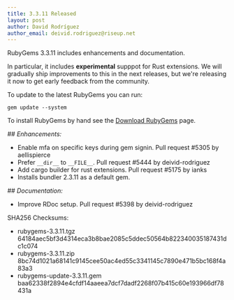 ```yaml
---
title: 3.3.11 Released
layout: post
author: David Rodríguez
author_email: deivid.rodriguez@riseup.net
---
```


RubyGems 3.3.11 includes enhancements and documentation.

In particular, it includes __experimental__ supppot for Rust extensions. We
will gradually ship improvements to this in the next releases, but we're
releasing it now to get early feedback from the community.

To update to the latest RubyGems you can run:

    gem update --system

To install RubyGems by hand see the [Download RubyGems][download] page.


_## Enhancements:_

* Enable mfa on specific keys during gem signin. Pull request #5305 by
  aellispierce
* Prefer `__dir__` to `__FILE__`. Pull request #5444 by deivid-rodriguez
* Add cargo builder for rust extensions. Pull request #5175 by ianks
* Installs bundler 2.3.11 as a default gem.

_## Documentation:_

* Improve RDoc setup. Pull request #5398 by deivid-rodriguez


SHA256 Checksums:

* rubygems-3.3.11.tgz  
  64184aec5bf3d4314eca3b8bae2085c5ddec50564b822340035187431dc1c074
* rubygems-3.3.11.zip  
  8bc74d1021a68141c9145cee50ac4ed55c3341145c7890e471b5bc168f4a83a3
* rubygems-update-3.3.11.gem  
  baa62338f2894e4cfdf14aaeea7dcf7dadf2268f07b415c60e193966df78431a


[download]: https://rubygems.org/pages/download

